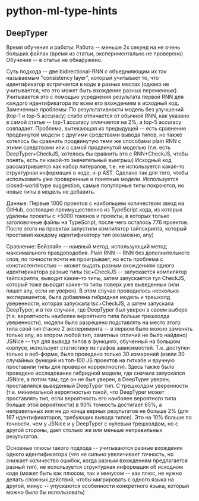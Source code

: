 # python-ml-type-hints

## DeepTyper

Время обучения и работы: 
  Работа -- меньше 2х секунд на не очень больших файлах (время из статьи, экспериментально не проверено)
  Обучение -- в статье не обнаружено.

Суть подхода -- две bidirectional-RNN с объеднияющим их так называемым "consistency layer", который учитывает то, что идентификатор встречается в коде в разных местах (однако не учитывается, что это может быть вхождение разных переменных). Учитывается это с помощью усреднения результата первой RNN для каждого идентификатора по всем его вхождениям в исходный код. 
Замеченные проблемы:
  По результативности модель без улучшений (top-1 и top-5 accuracy) слабо отличается от обычной RNN, как указано в самой статье -- top-1 accuracy отличается на 2%, а top-5 accuracy совпадает.
  Проблема, вытекающая из предыдущей -- есть сравнение продвинутой модели с другими средствами вывода типов, но также хотелось бы сравнить продвинутую теми же способами plain RNN с этими средствами или с самой продвинутой моделью (т.е. есть DeepTyper+CheckJS, хотелось бы сравнить это с RNN+CheckJS, чтобы понять, есть ли какой-то значительный выигрыш) 
  Исходный код рассматривается как набор литералов, т.е. не используется какая-то структурная информация о коде, н-р AST. Сделано так для того, чтобы использовать уже проверенные и понятные модели.
  Используется closed-world type suggestion, самые популярные типы покроются, но новые типы в модель не добавить.

Данные:
  Первые 1000 проектов с наибольшем количеством звезд на GitHub, состоящие преимущественно из TypeScript кода, из которых удалены проекты с >5000 токенов и проекты, в которых только заголовочные файлы на TypeScript, после чего осталось 776 проектов. После этого на проектах запустили компилятор тайпскрипта, который проставил каждому идентификатору тип (возможно, any)
  
Сравнение:
  Бейзлайн -- наивный метод, использующий метод максимального правдоподобия.
  Plain RNN -- RNN без дополнительного слоя, по точности почти не проигрывает, но есть проблема с констистентностью -- может выдать разным вхождениям одного идентификатора разные типы
  tsc+CheckJS -- запускается компилятор тайпскрипта, выводит какие-то типы, затем запускается тул CheckJS, который тоже выводит какие-то типы поверх уже выведенных (или пишет any, если не уверен). В этом случае проводилось несколько экспериментов, была добавлена гибридная модель и трешхолд уверенности, которая запускала tsc+CheckJS, а затем запускала DeepTyper, и в тех случаях, где DeepTyper был уверен в своем выборе (т.е. вероятность наиболее вероятного типа больше трешхолда уверенности), модели было разрешено подставлять на место этого типа свой тип (также 2 эксперимента -- в первом было можно заменять только any, во втором любой тип, заметных отличий не было найдено)
  JSNice -- тул для вывода типов в функциях, обученный на большом корпусе, использует статистику из графов зависимостей. Т.к. доступен только в веб-форме, было проведено только 30 измерений (взяли 30 случайных функций из топ-100 JS проектов на гитхабе и вручную проставили типы для проверки корректности). Здесь также было проведено исследование гибридной модели, где сначала запускался JSNice, а потом там, где он не был уверен, а DeepTyper уверен, проставлялся выведенный DeepTyper тип. С трешхолдом уверенности (т.е. минимальной вероятностью такой, что DeepTyper может проставлять тип, если вероятность его наиболее вероятного типа больше этой вероятности) в 90% точность достигает 65%, а неправильных или не до конца верных результатов не больше 2% (для 167 идентификаторов, требующих вывода типов). Это на 10% больше по точности, чем у JSNice и у DeepTyper с нулевым трешхолдом, но с другой стороны, дает столько же или меньше неправильных результатов.
  

Основные плюсы такого подхода -- учитываются разные вхождения одного идентификатора (что не сильно увеличивает точность, но снижает количество ошибок, когда разным вхождениям предлагается разный тип), не используется структурная информация об исходном коде (может быть как плюсом, так и минусом -- как плюс, не нужно делать сложных действий, чтобы мигрировать с одного языка на другой, минус -- упускаются особенности конкретного языка, который можно было бы использовать)

